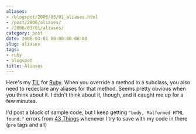 ```yaml
---
aliases:
- /blogspot/2006/03/01_aliases.html
- /post/2006/aliases/
- /2006/03/01/aliases/
category: post
date: 2006-03-01 00:00:00-08:00
slug: aliases
tags:
- ruby
- blogspot
title: Aliases
---
```


Here's my [TIL](../../../card/TIL.md) for [Ruby](../../../card/Ruby.md). When you override a method in a subclass, you also need to redeclare any aliases for that method. Seems pretty obvious when you think about it. I didn't think about it, though, and it caught me up for a few minutes.

I'd post a block of sample code, but I keep getting `"body, Malformed HTML found."`
errors from [43 Things](../../../card/43%20Things.md) whenever I try to save with my code in there (`pre` tags and
all)